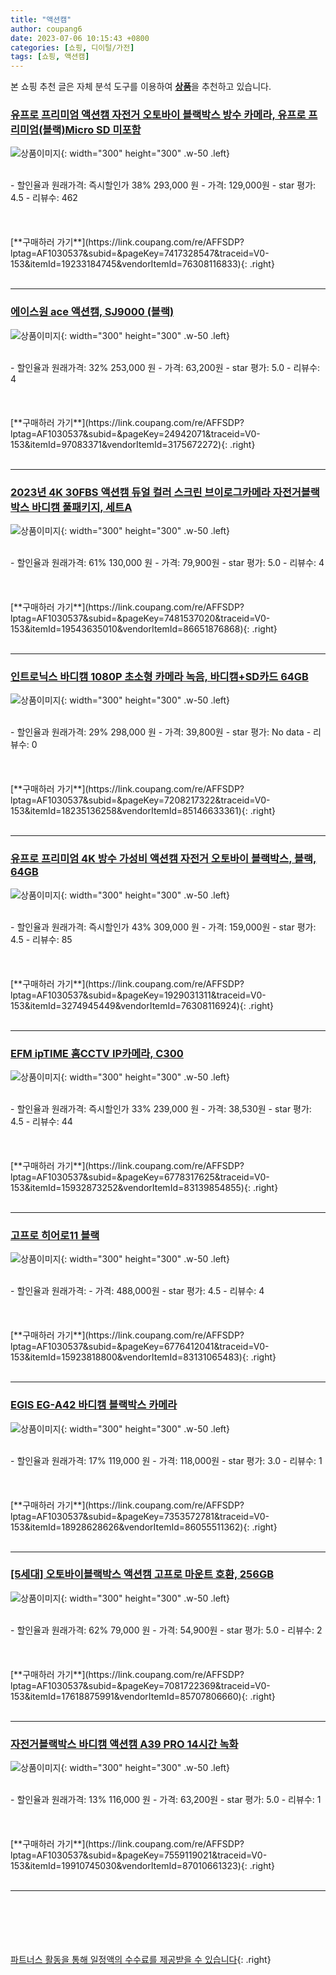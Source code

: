 ```yaml
---
title: "액션캠"
author: coupang6
date: 2023-07-06 10:15:43 +0800
categories: [쇼핑, 디이털/가전]
tags: [쇼핑, 액션캠]
---
```


본 쇼핑 추천 글은 자체 분석 도구를 이용하여 [**상품**](https://link.coupang.com/a/bao1ui)을 추천하고 있습니다.

### [유프로 프리미엄 액션캠 자전거 오토바이 블랙박스 방수 카메라, 유프로 프리미엄(블랙)Micro SD 미포함](https://link.coupang.com/re/AFFSDP?lptag=AF1030537&subid=&pageKey=7417328547&traceid=V0-153&itemId=19233184745&vendorItemId=76308116833)

![상품이미지](https://thumbnail8.coupangcdn.com/thumbnails/remote/230x230ex/image/vendor_inventory/a9a3/d2fb08cfd820917fd229df3d0291ec49743b8f4b1f4befa8c35868659869.jpg){: width="300" height="300" .w-50 .left}


<br>
- 할인율과 원래가격: 즉시할인가 38%  293,000   원
- 가격: 129,000원
- star 평가: 4.5
- 리뷰수: 462
<br>
<br>
<br>
<br>
[**구매하러 가기**](https://link.coupang.com/re/AFFSDP?lptag=AF1030537&subid=&pageKey=7417328547&traceid=V0-153&itemId=19233184745&vendorItemId=76308116833){: .right}
<br>
<br>

---

### [에이스원 ace 액션캠, SJ9000 (블랙)](https://link.coupang.com/re/AFFSDP?lptag=AF1030537&subid=&pageKey=24942071&traceid=V0-153&itemId=97083371&vendorItemId=3175672272)

![상품이미지](https://thumbnail10.coupangcdn.com/thumbnails/remote/230x230ex/image/product/image/vendoritem/2018/10/12/3175672272/517ef61e-3088-46eb-b1b1-a86aea462dae.jpg){: width="300" height="300" .w-50 .left}


<br>
- 할인율과 원래가격: 32%  253,000   원
- 가격: 63,200원
- star 평가: 5.0
- 리뷰수: 4
<br>
<br>
<br>
<br>
[**구매하러 가기**](https://link.coupang.com/re/AFFSDP?lptag=AF1030537&subid=&pageKey=24942071&traceid=V0-153&itemId=97083371&vendorItemId=3175672272){: .right}
<br>
<br>

---

### [2023년 4K 30FBS 액션캠 듀얼 컬러 스크린 브이로그카메라 자전거블랙박스 바디캠 풀패키지, 세트A](https://link.coupang.com/re/AFFSDP?lptag=AF1030537&subid=&pageKey=7481537020&traceid=V0-153&itemId=19543635010&vendorItemId=86651876868)

![상품이미지](https://thumbnail6.coupangcdn.com/thumbnails/remote/230x230ex/image/vendor_inventory/29b5/99f81a876e9e4f6657b85b3f047513af088a81835005c85ac6b1f4b628ec.jpg){: width="300" height="300" .w-50 .left}


<br>
- 할인율과 원래가격: 61%  130,000   원
- 가격: 79,900원
- star 평가: 5.0
- 리뷰수: 4
<br>
<br>
<br>
<br>
[**구매하러 가기**](https://link.coupang.com/re/AFFSDP?lptag=AF1030537&subid=&pageKey=7481537020&traceid=V0-153&itemId=19543635010&vendorItemId=86651876868){: .right}
<br>
<br>

---

### [인트로닉스 바디캠 1080P 초소형 카메라 녹음, 바디캠+SD카드 64GB](https://link.coupang.com/re/AFFSDP?lptag=AF1030537&subid=&pageKey=7208217322&traceid=V0-153&itemId=18235136258&vendorItemId=85146633361)

![상품이미지](https://thumbnail10.coupangcdn.com/thumbnails/remote/230x230ex/image/vendor_inventory/7e44/60baa3d04b34e6a0bb5f9ba35ca637d1c367fda9ea3cf3eb880447a3197f.jpg){: width="300" height="300" .w-50 .left}


<br>
- 할인율과 원래가격: 29%  298,000   원
- 가격: 39,800원
- star 평가: No data
- 리뷰수: 0
<br>
<br>
<br>
<br>
[**구매하러 가기**](https://link.coupang.com/re/AFFSDP?lptag=AF1030537&subid=&pageKey=7208217322&traceid=V0-153&itemId=18235136258&vendorItemId=85146633361){: .right}
<br>
<br>

---

### [유프로 프리미엄 4K 방수 가성비 액션캠 자전거 오토바이 블랙박스, 블랙, 64GB](https://link.coupang.com/re/AFFSDP?lptag=AF1030537&subid=&pageKey=1929031311&traceid=V0-153&itemId=3274945449&vendorItemId=76308116924)

![상품이미지](https://thumbnail8.coupangcdn.com/thumbnails/remote/230x230ex/image/vendor_inventory/c4a4/852586037de8c07f7b142b9ff6999ee7568b8757bc04984c915fcfa0a197.jpg){: width="300" height="300" .w-50 .left}


<br>
- 할인율과 원래가격: 즉시할인가 43%  309,000   원
- 가격: 159,000원
- star 평가: 4.5
- 리뷰수: 85
<br>
<br>
<br>
<br>
[**구매하러 가기**](https://link.coupang.com/re/AFFSDP?lptag=AF1030537&subid=&pageKey=1929031311&traceid=V0-153&itemId=3274945449&vendorItemId=76308116924){: .right}
<br>
<br>

---

### [EFM ipTIME 홈CCTV IP카메라, C300](https://link.coupang.com/re/AFFSDP?lptag=AF1030537&subid=&pageKey=6778317625&traceid=V0-153&itemId=15932873252&vendorItemId=83139854855)

![상품이미지](https://thumbnail6.coupangcdn.com/thumbnails/remote/230x230ex/image/retail/images/2022/09/16/11/2/ee2b2b11-3b2a-4ac8-b9d3-442b23e07fd5.jpg){: width="300" height="300" .w-50 .left}


<br>
- 할인율과 원래가격: 즉시할인가 33%  239,000   원
- 가격: 38,530원
- star 평가: 4.5
- 리뷰수: 44
<br>
<br>
<br>
<br>
[**구매하러 가기**](https://link.coupang.com/re/AFFSDP?lptag=AF1030537&subid=&pageKey=6778317625&traceid=V0-153&itemId=15932873252&vendorItemId=83139854855){: .right}
<br>
<br>

---

### [고프로 히어로11 블랙](https://link.coupang.com/re/AFFSDP?lptag=AF1030537&subid=&pageKey=6776412041&traceid=V0-153&itemId=15923818800&vendorItemId=83131065483)

![상품이미지](https://thumbnail8.coupangcdn.com/thumbnails/remote/230x230ex/image/retail/images/2022/09/15/14/7/c031ed3c-4f94-40f1-a2ae-cfacd9198a21.jpg){: width="300" height="300" .w-50 .left}


<br>
- 할인율과 원래가격: 
- 가격: 488,000원
- star 평가: 4.5
- 리뷰수: 4
<br>
<br>
<br>
<br>
[**구매하러 가기**](https://link.coupang.com/re/AFFSDP?lptag=AF1030537&subid=&pageKey=6776412041&traceid=V0-153&itemId=15923818800&vendorItemId=83131065483){: .right}
<br>
<br>

---

### [EGIS EG-A42 바디캠 블랙박스 카메라](https://link.coupang.com/re/AFFSDP?lptag=AF1030537&subid=&pageKey=7353572781&traceid=V0-153&itemId=18928628626&vendorItemId=86055511362)

![상품이미지](https://thumbnail10.coupangcdn.com/thumbnails/remote/230x230ex/image/vendor_inventory/c9de/6973be336119e8c77b622463cf17c59f54594e71f400b900d84d137076ad.jpg){: width="300" height="300" .w-50 .left}


<br>
- 할인율과 원래가격: 17%  119,000   원
- 가격: 118,000원
- star 평가: 3.0
- 리뷰수: 1
<br>
<br>
<br>
<br>
[**구매하러 가기**](https://link.coupang.com/re/AFFSDP?lptag=AF1030537&subid=&pageKey=7353572781&traceid=V0-153&itemId=18928628626&vendorItemId=86055511362){: .right}
<br>
<br>

---

### [[5세대] 오토바이블랙박스 액션캠 고프로 마운트 호환, 256GB](https://link.coupang.com/re/AFFSDP?lptag=AF1030537&subid=&pageKey=7081722369&traceid=V0-153&itemId=17618875991&vendorItemId=85707806660)

![상품이미지](https://thumbnail8.coupangcdn.com/thumbnails/remote/230x230ex/image/vendor_inventory/f3c2/1e2dce839887e16574724fd734dae3bd261c3ed2aeed980549e46a380a3d.jpg){: width="300" height="300" .w-50 .left}


<br>
- 할인율과 원래가격: 62%  79,000   원
- 가격: 54,900원
- star 평가: 5.0
- 리뷰수: 2
<br>
<br>
<br>
<br>
[**구매하러 가기**](https://link.coupang.com/re/AFFSDP?lptag=AF1030537&subid=&pageKey=7081722369&traceid=V0-153&itemId=17618875991&vendorItemId=85707806660){: .right}
<br>
<br>

---

### [자전거블랙박스 바디캠 액션캠 A39 PRO 14시간 녹화](https://link.coupang.com/re/AFFSDP?lptag=AF1030537&subid=&pageKey=7559119021&traceid=V0-153&itemId=19910745030&vendorItemId=87010661323)

![상품이미지](https://thumbnail10.coupangcdn.com/thumbnails/remote/230x230ex/image/vendor_inventory/06db/358d75a4fef1ed3acbabe31b0325fb61245a5f4f69a31493b82c1b1fcfc0.jpg){: width="300" height="300" .w-50 .left}


<br>
- 할인율과 원래가격: 13%  116,000   원
- 가격: 63,200원
- star 평가: 5.0
- 리뷰수: 1
<br>
<br>
<br>
<br>
[**구매하러 가기**](https://link.coupang.com/re/AFFSDP?lptag=AF1030537&subid=&pageKey=7559119021&traceid=V0-153&itemId=19910745030&vendorItemId=87010661323){: .right}
<br>
<br>

---
<br><br><br><br><br> [파트너스 활동을 통해 일정액의 수수료를 제공받을 수 있습니다](https://link.coupang.com/a/bao1ui){: .right}